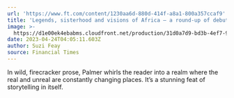 ```yaml
---
url: 'https://www.ft.com/content/1230aa6d-880d-414f-a8a1-800a357ccaf9'
title: 'Legends, sisterhood and visions of Africa — a round-up of debut novels'
image: >-
  https://d1e00ek4ebabms.cloudfront.net/production/31d0a7d9-bd3b-4ef7-9954-9080c3fc124c.jpg
date: 2023-04-24T04:05:11.603Z
author: Suzi Feay
source: Financial Times
---
```


In wild, firecracker prose, Palmer whirls the reader into a realm where the real and unreal are constantly changing places. It’s a stunning feat of storytelling in itself.
